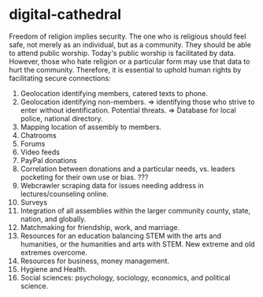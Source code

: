 # digital-cathedral

Freedom of religion implies security. The one who
is religious should feel safe, not merely as an
individual, but as a community. They should be able
to attend public worship. Today's public worship is
facilitated by data. However, those who hate religion or a particular form may use that data to hurt the community. Therefore, it is essential to
uphold human rights by facilitating secure connections:

1. Geolocation identifying members, catered texts
to phone.
2. Geolocation identifying non-members.
=> identifying those who strive to enter
without identification. Potential threats.
=> Database for local police, national directory. 
3. Mapping location of assembly to members.
4. Chatrooms
5. Forums
6. Video feeds
7. PayPal donations
8. Correlation between donations and
a particular needs, vs. leaders pocketing
for their own use or bias. ???
9. Webcrawler scraping data for issues needing
address in lectures/counseling online.
10. Surveys
11. Integration of all assemblies within the
larger community county, state, nation, and
globally.
12. Matchmaking for friendship, work, and marriage.
13. Resources for an education balancing STEM with
the arts and humanities, or the humanities and arts
with STEM. New extreme and old extremes overcome.
14. Resources for business, money management.
15. Hygiene and Health.
16. Social sciences: psychology, sociology, economics, and political science. 
